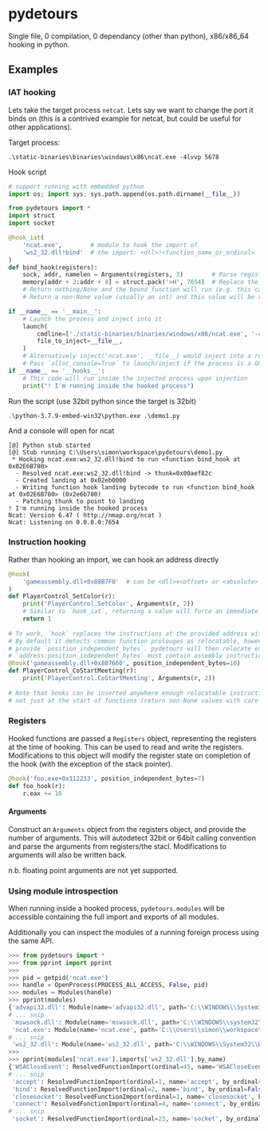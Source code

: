 # pydetours

Single file, 0 compilation, 0 dependancy (other than python), x86/x86_64 hooking in python.

## Examples



### IAT hooking

Lets take the target process `netcat`. Lets say we want to change the port it binds on (this is a contrived example for netcat, but could be useful for other applications).

Target process:

    .\static-binaries\binaries\windows\x86\ncat.exe -4lvvp 5678

Hook script
```python
# support running with embedded python
import os; import sys; sys.path.append(os.path.dirname(__file__))

from pydetours import *
import struct
import socket

@hook_iat(
	'ncat.exe',        # module to hook the import of
	'ws2_32.dll!bind'  # the import: <dll>!<function_name_or_ordinal>
)
def bind_hook(registers):
	sock, addr, namelen = Arguments(registers, 3)        # Parse registers into arguments (autodetect calling convention, and unpack to `bind`s arguments)
	memory[addr + 2:addr + 4] = struct.pack('>H', 7654)  # Replace the `port` in `addr`. Use the `memory` object to get R/W access to the address space (or use ctypes directly)
	# Return nothing/None and the bound function will run (e.g. this case)
	# Return a non-None value (usually an int) and this value will be returned instead of running the bound function

if __name__ == '__main__':
	# Launch the process and inject into it
	launch(
		cmdline=['./static-binaries/binaries/windows/x86/ncat.exe', '-4lvvp', '5678'],
		file_to_inject=__file__,
	)
	# Alternatively inject('ncat.exe', __file__) would inject into a running process
	# Pass `alloc_console=True` to launch/inject if the process is a GUI program and a console is desired
if __name__ == '__hooks__':
	# This code will run inside the injected process upon injection
	print("! I'm running inside the hooked process")
```

Run the script (use 32bit python since the target is 32bit)

    .\python-3.7.9-embed-win32\python.exe .\demo1.py
 
And a console will open for ncat
```
[@] Python stub started
[@] Stub running C:\Users\simon\workspace\pydetours\demo1.py
 * Hooking ncat.exe:ws2_32.dll!bind to run <function bind_hook at 0x02E6B780>
  - Resolved ncat.exe:ws2_32.dll!bind -> thunk=0x00aef82c
  - Created landing at 0x02eb0000
  - Writing function hook landing bytecode to run <function bind_hook at 0x02E6B780> (0x2e6b780)
  - Patching thunk to point to landing
! I'm running inside the hooked process
Ncat: Version 6.47 ( http://nmap.org/ncat )
Ncat: Listening on 0.0.0.0:7654
```

### Instruction hooking

Rather than hooking an import, we can hook an address directly

```python
@hook(
	'gameassembly.dll+0x88B7F0'  # can be <dll>+<offset> or <absolute>
)
def PlayerControl_SetColor(r):
	print('PlayerControl.SetColor', Arguments(r, 2))
	# Similar to `hook_iat`, returning a value will force an immediate return with that value in *ax (i.e. the return value)
	return 1
  
# To work, `hook` replaces the instructions at the provided address with a trampoline.
# By default it detects common function prolouges as relocatable, however if a function does not begin with a recognised prolouge, 
# provide `position_independent_bytes`. pydetours will then relocate exactly that many bytes, and use that space for the trampoline.
# `address:position_independent_bytes` must contain assembly instructions that do not depend on the instruction pointer or contain jumps
@hook('gameassembly.dll+0x887660', position_independent_bytes=10)
def PlayerControl_CoStartMeeting(r):
	print('PlayerControl.CoStartMeeting', Arguments(r, 2))
  
# Note that hooks can be inserted anywhere enough relocatable instructions exist (requires 5 bytes),
# not just at the start of functions (return non-None values with care in this case as the stack may have moved)
```

### Registers

Hooked functions are passed a `Registers` object, representing the registers at the time of hooking. This can be used to read and write the registers.
Modifications to this object will modify the register state on completion of the hook (with the exception of the stack pointer).

```python
@hook('foo.exe+0x112233', position_independent_bytes=7)
def foo_hook(r):
	r.eax += 10
```

#### Arguments

Construct an `Arguments` object from the registers object, and provide the number of arguments.
This will autodetect 32bit or 64bit calling convention and parse the arguments from registers/the stacl.
Modifications to arguments will also be written back.

n.b. floating point arguments are not yet supported.


### Using module introspection

When running inside a hooked process, `pydetours.modules` will be accessible containing the full import and exports of all modules.

Additionally you can inspect the modules of a running foreign process using the same API.

```python
>>> from pydetours import *
>>> from pprint import pprint
>>> 
>>> pid = getpid('ncat.exe')
>>> handle = OpenProcess(PROCESS_ALL_ACCESS, False, pid)
>>> modules = Modules(handle)
>>> pprint(modules)
{'advapi32.dll': Module(name='advapi32.dll', path='C:\\WINDOWS\\System32\\ADVAPI32.dll', <33 imports>, <857 exports>),
# ... snip
 'mswsock.dll': Module(name='mswsock.dll', path='C:\\WINDOWS\\system32\\mswsock.dll', <32 imports>, <63 exports>),
 'ncat.exe': Module(name='ncat.exe', path='C:\\Users\\simon\\workspace\\pydetours\\static-binaries\\binaries\\windows\\x86\\ncat.exe', <5 imports>, <0 exports>),
# ... snip
 'ws2_32.dll': Module(name='ws2_32.dll', path='C:\\WINDOWS\\System32\\WS2_32.dll', <31 imports>, <180 exports>)}
>>>
>>> pprint(modules['ncat.exe'].imports['ws2_32.dll'].by_name)
{'WSACloseEvent': ResolvedFunctionImport(ordinal=45, name='WSACloseEvent', by_ordinal=False, thunk=4716632, original_address=1989827904, resolved_address=1989827904),
# ... snip
 'accept': ResolvedFunctionImport(ordinal=1, name='accept', by_ordinal=False, thunk=4716616, original_address=1989822016, resolved_address=1989822016),
 'bind': ResolvedFunctionImport(ordinal=2, name='bind', by_ordinal=False, thunk=4716588, original_address=1989791120, resolved_address=56164352),
 'closesocket': ResolvedFunctionImport(ordinal=3, name='closesocket', by_ordinal=False, thunk=4716708, original_address=1989792576, resolved_address=1989792576),
 'connect': ResolvedFunctionImport(ordinal=4, name='connect', by_ordinal=False, thunk=4716612, original_address=1989823968, resolved_address=1989823968),
# ... snip
 'socket': ResolvedFunctionImport(ordinal=23, name='socket', by_ordinal=False, thunk=11466808, resolved_address=1989786320)}
 ```
